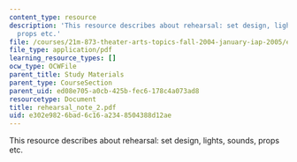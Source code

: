 ```yaml
---
content_type: resource
description: 'This resource describes about rehearsal: set design, lights, sounds,
  props etc.'
file: /courses/21m-873-theater-arts-topics-fall-2004-january-iap-2005/e302e9826bad6c16a2348504388d12ae_rehearsal_note_2.pdf
file_type: application/pdf
learning_resource_types: []
ocw_type: OCWFile
parent_title: Study Materials
parent_type: CourseSection
parent_uid: ed08e705-a0cb-425b-fec6-178c4a073ad8
resourcetype: Document
title: rehearsal_note_2.pdf
uid: e302e982-6bad-6c16-a234-8504388d12ae
---
```

This resource describes about rehearsal: set design, lights, sounds, props etc.

